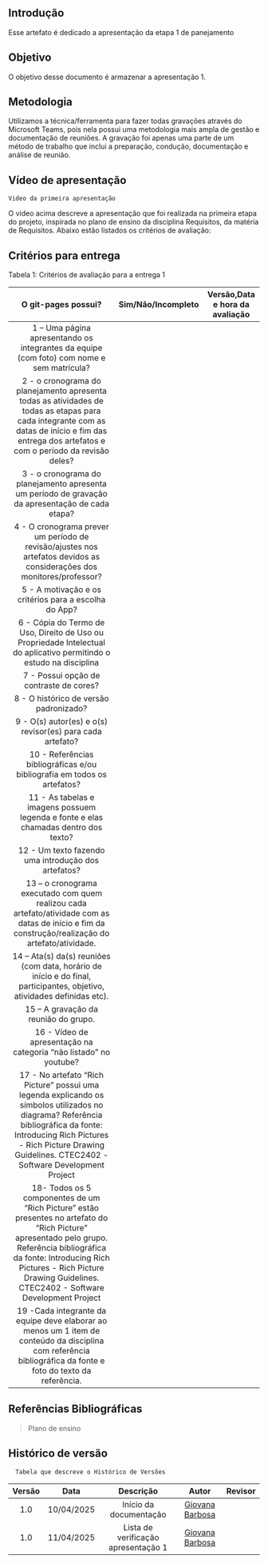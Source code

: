 ## Introdução

Esse artefato é dedicado a apresentação da etapa 1 de panejamento

## Objetivo 

O objetivo desse documento é armazenar a apresentação 1.

## Metodologia
Utilizamos a técnica/ferramenta para fazer todas gravações através do Microsoft Teams, pois nela possui uma metodologia mais ampla de gestão e documentação de reuniões. A gravação foi apenas uma parte de um método de trabalho que inclui a preparação, condução, documentação e análise de reunião.


## Vídeo de apresentação 

    Video da primeira apresentação 


O video acima descreve a apresentação que foi realizada na primeira etapa do projeto, inspirada no plano de ensino da disciplina Requisitos, da matéria de Requisitos. Abaixo estão listados os critérios de avaliação:

## Critérios para entrega

Tabela 1: Critérios de avaliação para a entrega 1

| O git-pages possui?     | Sim/Não/Incompleto |Versão,Data e hora da avaliação|
| :--------: | :----: | :----: | 
|1 – Uma página apresentando os integrantes da equipe (com foto) com nome e sem matrícula? | |  |
2 - o cronograma do planejamento apresenta todas as atividades de todas as etapas para cada integrante com as datas de início e fim das entrega dos artefatos e com o período da revisão deles?| |  |
3 - o cronograma do planejamento apresenta um período de gravação da apresentação de cada etapa? | |  |
4 - O cronograma prever um período de revisão/ajustes nos artefatos devidos as considerações dos monitores/professor?| |  |
5 - A motivação e os critérios para a escolha do App? | |  |
6 - Cópia do Termo de Uso, Direito de Uso ou Propriedade Intelectual do aplicativo permitindo o estudo na disciplina | |  |
7 - Possui opção de contraste de cores? | |  |
8 - O histórico de versão padronizado?| |  |
9 -  O(s) autor(es) e o(s) revisor(es) para cada artefato? | |  |
10 -  Referências bibliográficas e/ou bibliografia em todos os artefatos?| |  |
11 - As tabelas e imagens possuem legenda e fonte e elas chamadas dentro dos texto?| |  |
12 - Um texto fazendo uma introdução dos artefatos? | |  |
13 – o cronograma executado com quem realizou cada artefato/atividade com as datas de início e fim da construção/realização do artefato/atividade. | |  |
14 – Ata(s) da(s) reuniões (com data, horário de início e do final, participantes, objetivo, atividades definidas etc). | |  |
15 – A gravação da reunião do grupo. || |  
16 - Vídeo de apresentação na categoria “não listado” no youtube?| |  |
17 - No artefato “Rich Picture” possui uma legenda explicando os símbolos utilizados no diagrama? Referência bibliográfica da fonte: Introducing Rich Pictures - Rich Picture Drawing Guidelines. CTEC2402 - Software Development Project| |  |
18- Todos os 5 componentes de um “Rich Picture” estão presentes no artefato do “Rich Picture” apresentado pelo grupo. Referência bibliográfica da fonte: Introducing Rich Pictures - Rich Picture Drawing Guidelines. CTEC2402 - Software Development Project |||
19 -Cada integrante da equipe deve elaborar ao menos um 1 item de conteúdo da disciplina com referência bibliográfica da fonte e foto do texto da referência.|||


## Referências Bibliográficas
> Plano de ensino

## Histórico de versão
      Tabela que descreve o Histórico de Versões
| Versão |    Data    |       Descrição        |                   Autor                    | Revisor |
| :----: | :--------: | :--------------------: | :----------------------------------------: | :-----: |
|  1.0   | 10/04/2025 | Início da documentação |  [Giovana Barbosa ](https://github.com/gio221) |         |
|  1.0   | 11/04/2025 | Lista de verificação apresentação 1 |  [Giovana Barbosa ](https://github.com/gio221) |         |